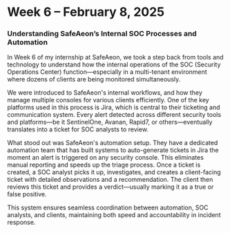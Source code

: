 # Week 6 – February 8, 2025
### Understanding SafeAeon’s Internal SOC Processes and Automation

In Week 6 of my internship at SafeAeon, we took a step back from tools and technology to understand how the internal operations of the SOC (Security Operations Center) function—especially in a multi-tenant environment where dozens of clients are being monitored simultaneously.

We were introduced to SafeAeon's internal workflows, and how they manage multiple consoles for various clients efficiently. One of the key platforms used in this process is Jira, which is central to their ticketing and communication system. Every alert detected across different security tools and platforms—be it SentinelOne, Avanan, Rapid7, or others—eventually translates into a ticket for SOC analysts to review.

What stood out was SafeAeon's automation setup. They have a dedicated automation team that has built systems to auto-generate tickets in Jira the moment an alert is triggered on any security console. This eliminates manual reporting and speeds up the triage process. Once a ticket is created, a SOC analyst picks it up, investigates, and creates a client-facing ticket with detailed observations and a recommendation. The client then reviews this ticket and provides a verdict—usually marking it as a true or false positive.

This system ensures seamless coordination between automation, SOC analysts, and clients, maintaining both speed and accountability in incident response.

